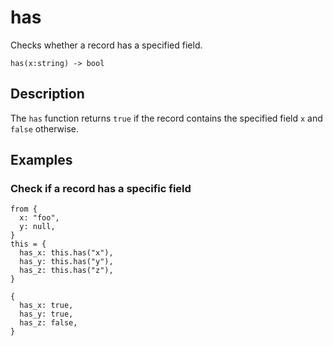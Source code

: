 # has

Checks whether a record has a specified field.

```tql
has(x:string) -> bool
```

## Description

The `has` function returns `true` if the record contains the specified field `x`
and `false` otherwise.

## Examples

### Check if a record has a specific field

```tql
from {
  x: "foo",
  y: null,
}
this = {
  has_x: this.has("x"),
  has_y: this.has("y"),
  has_z: this.has("z"),
}
```

```tql
{
  has_x: true,
  has_y: true,
  has_z: false,
}
```
